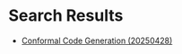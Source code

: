 # Search Results


- [Conformal Code Generation (20250428)](2025/04/20250428_conformal_code_generation.md)
